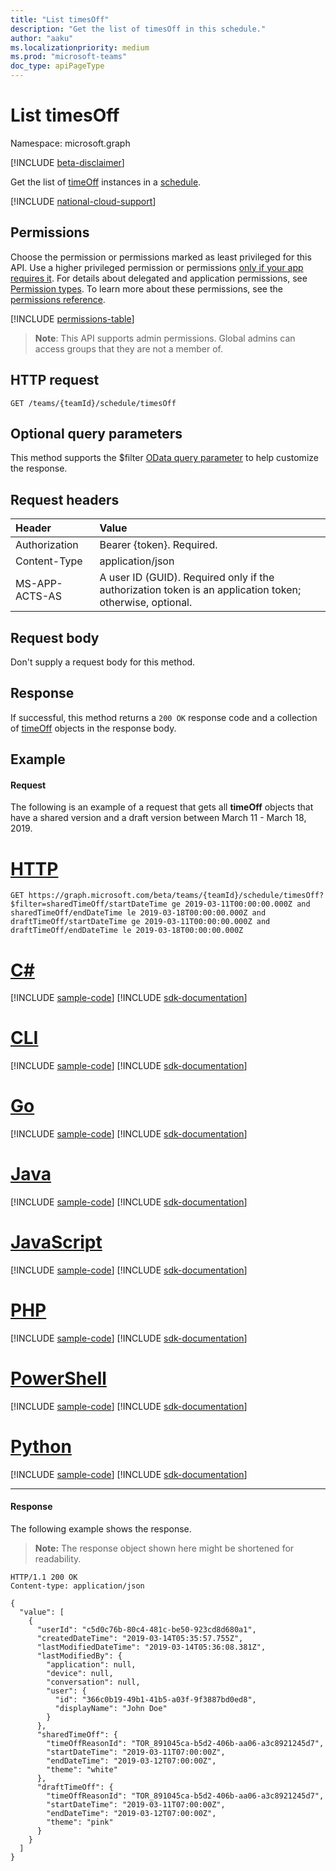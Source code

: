 ```yaml
---
title: "List timesOff"
description: "Get the list of timesOff in this schedule."
author: "aaku"
ms.localizationpriority: medium
ms.prod: "microsoft-teams"
doc_type: apiPageType
---
```


# List timesOff

Namespace: microsoft.graph

[!INCLUDE [beta-disclaimer](../../includes/beta-disclaimer.md)]

Get the list of [timeOff](../resources/timeoff.md) instances in a [schedule](../resources/schedule.md).

[!INCLUDE [national-cloud-support](../../includes/global-only.md)]

## Permissions

Choose the permission or permissions marked as least privileged for this API. Use a higher privileged permission or permissions [only if your app requires it](/graph/permissions-overview#best-practices-for-using-microsoft-graph-permissions). For details about delegated and application permissions, see [Permission types](/graph/permissions-overview#permission-types). To learn more about these permissions, see the [permissions reference](/graph/permissions-reference).

<!-- { "blockType": "permissions", "name": "schedule_list_timesoff" } -->
[!INCLUDE [permissions-table](../includes/permissions/schedule-list-timesoff-permissions.md)]

> **Note**: This API supports admin permissions. Global admins can access groups that they are not a member of.

## HTTP request

<!-- { "blockType": "ignored" } -->

```http
GET /teams/{teamId}/schedule/timesOff
```
## Optional query parameters
This method supports the $filter [OData query parameter](/graph/query-parameters) to help customize the response.

## Request headers

| Header       | Value |
|:---------------|:--------|
| Authorization  | Bearer {token}. Required.  |
| Content-Type  | application/json  |
| MS-APP-ACTS-AS  | A user ID (GUID). Required only if the authorization token is an application token; otherwise, optional. |

## Request body
Don't supply a request body for this method.

## Response

If successful, this method returns a `200 OK` response code and a collection of [timeOff](../resources/timeoff.md) objects in the response body.

## Example

#### Request

The following is an example of a request that gets all **timeOff** objects that have a shared version and a draft version between March 11 - March 18, 2019.

# [HTTP](#tab/http)
<!-- {
  "blockType": "request",
  "name": "schedule-list-timesoff"
}-->
```msgraph-interactive
GET https://graph.microsoft.com/beta/teams/{teamId}/schedule/timesOff?$filter=sharedTimeOff/startDateTime ge 2019-03-11T00:00:00.000Z and sharedTimeOff/endDateTime le 2019-03-18T00:00:00.000Z and draftTimeOff/startDateTime ge 2019-03-11T00:00:00.000Z and draftTimeOff/endDateTime le 2019-03-18T00:00:00.000Z
```

# [C#](#tab/csharp)
[!INCLUDE [sample-code](../includes/snippets/csharp/schedule-list-timesoff-csharp-snippets.md)]
[!INCLUDE [sdk-documentation](../includes/snippets/snippets-sdk-documentation-link.md)]

# [CLI](#tab/cli)
[!INCLUDE [sample-code](../includes/snippets/cli/schedule-list-timesoff-cli-snippets.md)]
[!INCLUDE [sdk-documentation](../includes/snippets/snippets-sdk-documentation-link.md)]

# [Go](#tab/go)
[!INCLUDE [sample-code](../includes/snippets/go/schedule-list-timesoff-go-snippets.md)]
[!INCLUDE [sdk-documentation](../includes/snippets/snippets-sdk-documentation-link.md)]

# [Java](#tab/java)
[!INCLUDE [sample-code](../includes/snippets/java/schedule-list-timesoff-java-snippets.md)]
[!INCLUDE [sdk-documentation](../includes/snippets/snippets-sdk-documentation-link.md)]

# [JavaScript](#tab/javascript)
[!INCLUDE [sample-code](../includes/snippets/javascript/schedule-list-timesoff-javascript-snippets.md)]
[!INCLUDE [sdk-documentation](../includes/snippets/snippets-sdk-documentation-link.md)]

# [PHP](#tab/php)
[!INCLUDE [sample-code](../includes/snippets/php/schedule-list-timesoff-php-snippets.md)]
[!INCLUDE [sdk-documentation](../includes/snippets/snippets-sdk-documentation-link.md)]

# [PowerShell](#tab/powershell)
[!INCLUDE [sample-code](../includes/snippets/powershell/schedule-list-timesoff-powershell-snippets.md)]
[!INCLUDE [sdk-documentation](../includes/snippets/snippets-sdk-documentation-link.md)]

# [Python](#tab/python)
[!INCLUDE [sample-code](../includes/snippets/python/schedule-list-timesoff-python-snippets.md)]
[!INCLUDE [sdk-documentation](../includes/snippets/snippets-sdk-documentation-link.md)]

---

#### Response

The following example shows the response.

>**Note:** The response object shown here might be shortened for readability.
<!-- {
  "blockType": "response",
  "truncated": true,
  "@odata.type": "microsoft.graph.timeOff",
  "isCollection": true
} -->

```http
HTTP/1.1 200 OK
Content-type: application/json

{
  "value": [
    {
      "userId": "c5d0c76b-80c4-481c-be50-923cd8d680a1",
      "createdDateTime": "2019-03-14T05:35:57.755Z",
      "lastModifiedDateTime": "2019-03-14T05:36:08.381Z",
      "lastModifiedBy": {
        "application": null,
        "device": null,
        "conversation": null,
        "user": {
          "id": "366c0b19-49b1-41b5-a03f-9f3887bd0ed8",
          "displayName": "John Doe"
        }
      },
      "sharedTimeOff": {
        "timeOffReasonId": "TOR_891045ca-b5d2-406b-aa06-a3c8921245d7",
        "startDateTime": "2019-03-11T07:00:00Z",
        "endDateTime": "2019-03-12T07:00:00Z",
        "theme": "white"
      },
      "draftTimeOff": {
        "timeOffReasonId": "TOR_891045ca-b5d2-406b-aa06-a3c8921245d7",
        "startDateTime": "2019-03-11T07:00:00Z",
        "endDateTime": "2019-03-12T07:00:00Z",
        "theme": "pink"
      }
    }
  ]
}
```

<!-- uuid: 8fcb5dbc-d5aa-4681-8e31-b001d5168d79
2015-10-25 14:57:30 UTC -->
<!--
{
  "type": "#page.annotation",
  "description": "Get the list of timesOff in this schedule",
  "keywords": "",
  "section": "documentation",
  "tocPath": "",
  "suppressions": [
  ]
}
-->


